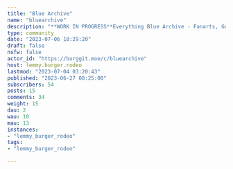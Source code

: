 ```yaml
---
title: "Blue Archive" 
name: "bluearchive"
description: "**WORK IN PROGRESS**Everything Blue Archive - Fanarts, Guides, etc.**Rules:**1. Mark NSFW posts2. Mark spoilers, especially from JP exclusive content3. They're in the pinned posts"
type: community
date: "2023-07-06 18:29:20"
draft: false
nsfw: false
actor_id: "https://burggit.moe/c/bluearchive"
host: lemmy.burger.rodeo
lastmod: "2023-07-04 03:20:43"
published: "2023-06-27 08:25:00"
subscribers: 54
posts: 15
comments: 34
weight: 15
dau: 2
wau: 10
mau: 13
instances:
- "lemmy_burger_rodeo"
tags: 
- "lemmy_burger_rodeo"

---
```

